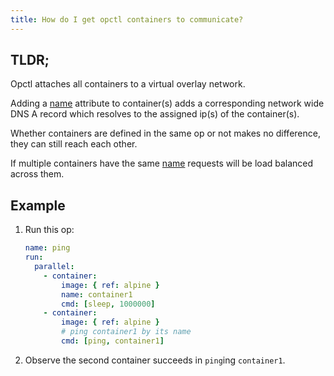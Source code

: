 ```yaml
---
title: How do I get opctl containers to communicate?
---
```


## TLDR;
Opctl attaches all containers to a virtual overlay network.  

Adding a [name](../../reference/opspec/op-directory/op/call/container/index.md#name) attribute to container(s) adds a corresponding network wide DNS A record which resolves to the assigned ip(s) of the container(s).

Whether containers are defined in the same op or not makes no difference, they can still reach each other.

If multiple containers have the same [name](../../reference/opspec/op-directory/op/call/container/index.md#name) requests will be load balanced across them.

## Example
1. Run this op:
    ```yaml
    name: ping
    run:
      parallel:
        - container:
            image: { ref: alpine }
            name: container1
            cmd: [sleep, 1000000]
        - container:
            image: { ref: alpine }
            # ping container1 by its name
            cmd: [ping, container1]
    ```

1. Observe the second container succeeds in `ping`ing `container1`. 
